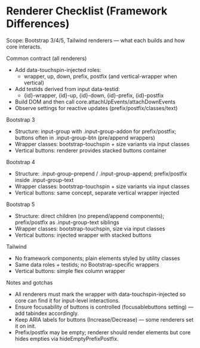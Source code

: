 # Renderer Checklist (Framework Differences)

Scope: Bootstrap 3/4/5, Tailwind renderers — what each builds and how core interacts.

Common contract (all renderers)
- Add data-touchspin-injected roles:
  - wrapper, up, down, prefix, postfix (and vertical-wrapper when vertical)
- Add testids derived from input data-testid:
  - {id}-wrapper, {id}-up, {id}-down, {id}-prefix, {id}-postfix
- Build DOM and then call core.attachUpEvents/attachDownEvents
- Observe settings for reactive updates (prefix/postfix/classes/text)

Bootstrap 3
- Structure: input-group with .input-group-addon for prefix/postfix; buttons often in .input-group-btn (pre/append wrappers)
- Wrapper classes: bootstrap-touchspin + size variants via input classes
- Vertical buttons: renderer provides stacked buttons container

Bootstrap 4
- Structure: .input-group-prepend / .input-group-append; prefix/postfix inside .input-group-text
- Wrapper classes: bootstrap-touchspin + size variants via input classes
- Vertical buttons: same concept, separate vertical wrapper injected

Bootstrap 5
- Structure: direct children (no prepend/append components); prefix/postfix as .input-group-text siblings
- Wrapper classes: bootstrap-touchspin, size via input classes
- Vertical buttons: injected wrapper with stacked buttons

Tailwind
- No framework components; plain elements styled by utility classes
- Same data roles + testids; no Bootstrap-specific wrappers
- Vertical buttons: simple flex column wrapper

Notes and gotchas
- All renderers must mark the wrapper with data-touchspin-injected so core can find it for input-level interactions.
- Ensure focusability of buttons is controlled (focusablebuttons setting) — add tabindex accordingly.
- Keep ARIA labels for buttons (Increase/Decrease) — some renderers set it on init.
- Prefix/postfix may be empty; renderer should render elements but core hides empties via hideEmptyPrefixPostfix.
